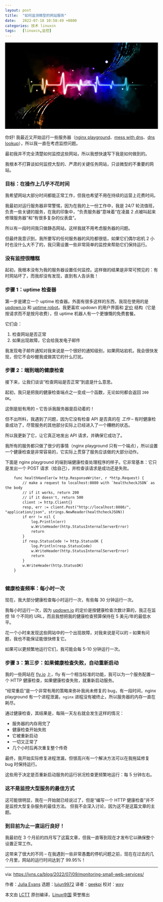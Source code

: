 ```yaml
---
layout: post
title:	"如何监测微型的网站服务"
date:	2022-07-18 10:58:49 +0800 
categories:	技术 linuxcn 
tags:	[linuxcn,监控]
---
```



![](/Asserts/Images/album/202207/18/105829gzviausw5wg7wwxb.jpg)


你好! 我最近又开始运行一些服务器（[nginx playground](https://nginx-playground.wizardzines.com)、[mess with dns](https://messwithdns.net)、[dns lookup](https://dns-lookup.jvns.ca)），所以我一直在考虑监控问题。


最初我并不完全清楚如何监控这些网站，所以我想快速写下我是如何做到的。


我根本不打算谈如何监控大型的、严肃的关键任务网站，只谈微型的不重要的网站。


### 目标：在操作上几乎不花时间


我希望网站大部分时间都能正常工作，但我也希望不用在持续的运营上花费时间。


我最初对运行服务器非常警惕，因为在我的上一份工作中，我是 24/7 轮流值班，负责一些关键的服务，在我的印象中，“负责服务器”意味着“在凌晨 2 点被叫起来修理服务器”和“有很多复杂的仪表盘”。


所以有一段时间我只做静态网站，这样我就不用考虑服务器的问题。


但最终我意识到，我所要写的任何服务器的风险都很低，如果它们偶尔宕机 2 小时也没什么大不了的，我只需设置一些非常简单的监控来帮助它们保持运行。


### 没有监控很糟糕


起初，我根本没有为我的服务器设置任何监控。这样做的结果是非常可预见的：有时网站坏了，而我却没有发现，直到有人告诉我！


### 步骤 1：uptime 检查器


第一步是建立一个 uptime 检查器。外面有很多这样的东西，我现在使用的是 [updown.io](https://updown.io/) 和 [uptime robot](https://uptimerobot.com/)。我更喜欢 updown 的用户界面和 [定价](https://updown.io/#pricing) 结构（它是按请求而不是按月收费），但 uptime 机器人有一个更慷慨的免费套餐。


它们会：


1. 检查网站是否正常
2. 如果出现故障，它会给我发电子邮件


我发现电子邮件通知对我来说是一个很好的通知级别，如果网站宕机，我会很快发现，但它不会吵醒我或做其它的什么打扰。


### 步骤 2：端到端的健康检查


接下来，让我们谈谈“检查网站是否正常”到底是什么意思。


起初，我只是把我的健康检查端点之一变成一个函数，无论如何都会返回 `200 OK`。


这倒是挺有用的 – 它告诉我服务器是启动着的！


但不出所料，我遇到了问题，因为它没有检查 API 是否真的在 *工作* – 有时健康检查成功了，尽管服务的其他部分实际上已经进入了一个糟糕的状态。


所以我更新了它，让它真正地发出 API 请求，并确保它成功了。


我所有的服务都只做了很少的事情（nginx playground 只有一个端点），所以设置一个健康检查是非常容易的，它实际上贯穿了服务应该做的大部分动作。


下面是 nginx playground 的端到端健康检查处理程序的样子。它非常基本：它只是发出一个 POST 请求（给自己），并检查该请求是成功还是失败。



```
    func healthHandler(w http.ResponseWriter, r *http.Request) {
        // make a request to localhost:8080 with `healthcheckJSON` as the body
        // if it works, return 200
        // if it doesn't, return 500
        client := http.Client{}
        resp, err := client.Post("http://localhost:8080/", "application/json", strings.NewReader(healthcheckJSON))
        if err != nil {
            log.Println(err)
            w.WriteHeader(http.StatusInternalServerError)
            return
        }
        if resp.StatusCode != http.StatusOK {
            log.Println(resp.StatusCode)
            w.WriteHeader(http.StatusInternalServerError)
            return
        }
        w.WriteHeader(http.StatusOK)
    }


```

### 健康检查频率：每小时一次


现在，我大部分健康检查每小时运行一次，有些每 30 分钟运行一次。


我每小时运行一次，因为 [updown.io](http://updown.io) 的定价是按健康检查次数计算的，我正在监控 18 个不同的 URL，而且我想把我的健康检查预算保持在 5 美元/年的最低水平。


花一个小时来发现这些网站中的一个出现故障，对我来说是可以的 – 如果有问题，我也不能保证能很快修复它。


如果可以更频繁地运行它们，我可能会每 5-10 分钟运行一次。


### 步骤 3：第三步：如果健康检查失败，自动重新启动


我的一些网站在 [fly.io](http://fly.io) 上，fly 有一个相当标准的功能，我可以为一个服务配置一个 HTTP 健康检查，如果健康检查失败，就重新启动服务。


“经常重启”是一个非常有用的策略来弥补我尚未修复的 bug，有一段时间，nginx playground 有一个进程泄漏，`nginx` 进程没有被终止，所以服务器的内存一直在耗尽。


通过健康检查，其结果是，每隔一天左右就会发生这样的情况：


* 服务器的内存用完了
* 健康检查开始失败
* 它被重新启动
* 一切又正常了
* 几个小时后再次重复整个传奇


最终，我开始实际修复进程泄漏，但很高兴有一个解决方法可以在我拖延修复 bug 时保持运行。


这些用于决定是否重新启动服务的运行状况检查更频繁地运行：每 5 分钟左右。


### 这不是监控大型服务的最佳方式


这可能很明显，我在一开始就已经说过了，但是“编写一个 HTTP 健康检查”并不是监控大型复杂服务的最佳方法。 但我不会深入讨论，因为这不是这篇文章的主题。


### 到目前为止一直运行良好！


我最初在 3 个月前的四月写了这篇文章，但我一直等到现在才发布它以确保整个设置正常工作。


这带来了很大的不同 – 在我遇到一些非常愚蠢的停机问题之前，现在在过去的几个月里，网站的运行时间达到了 99.95%！




---


via: <https://jvns.ca/blog/2022/07/09/monitoring-small-web-services/>


作者：[Julia Evans](https://jvns.ca/) 选题：[lujun9972](https://github.com/lujun9972) 译者：[geekpi](https://github.com/geekpi) 校对：[wxy](https://github.com/wxy)


本文由 [LCTT](https://github.com/LCTT/TranslateProject) 原创编译，[Linux中国](https://linux.cn/) 荣誉推出
